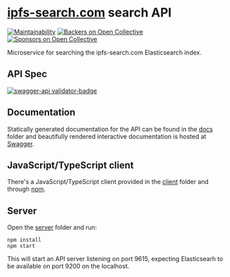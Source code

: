 # [ipfs-search.com](http://ipfs-search.com) search API
[![Maintainability](https://api.codeclimate.com/v1/badges/0f36e7a852c0266fc6c6/maintainability)](https://codeclimate.com/github/ipfs-search/ipfs-search-api/maintainability)
[![Backers on Open Collective](https://opencollective.com/ipfs-search/backers/badge.svg)](#backers)
 [![Sponsors on Open Collective](https://opencollective.com/ipfs-search/sponsors/badge.svg)](#sponsors)

Microservice for searching the ipfs-search.com Elasticsearch index.

## API Spec
[![swagger-api validator-badge](https://validator.swagger.io/validator?url=https://raw.githubusercontent.com/ipfs-search/ipfs-search-api/master/openapi.yaml)](./openapi.yaml)

## Documentation
Statically generated documentation for the API can be found in the [docs](./docs/) folder and beautifully rendered interactive documentation is hosted at [Swagger](https://app.swaggerhub.com/apis/ipfs-search/ipfs-search/1.0.2).

## JavaScript/TypeScript client
There's a JavaScript/TypeScript client provided in the [client](./client/) folder and through [npm](https://www.npmjs.com/package/ipfs-search-client).

## Server
Open the [server](./server/) folder and run:
```shell
npm install
npm start
```

This will start an API server listening on port 9615, expecting Elasticsearh to be available on port 9200 on the localhost.
